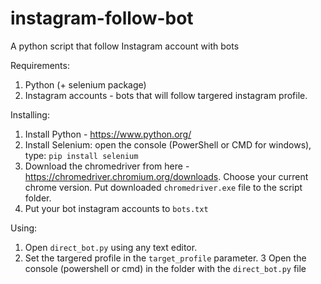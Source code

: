 # instagram-follow-bot
A python script that follow Instagram account with bots

Requirements:
1. Python (+ selenium package)
2. Instagram accounts - bots that will follow targered instagram profile.

Installing:
1. Install Python - https://www.python.org/
2. Install Selenium: open the console (PowerShell or CMD for windows), type: `pip install selenium`
3. Download the chromedriver from here - https://chromedriver.chromium.org/downloads. Choose your current chrome version. Put downloaded `chromedriver.exe` file to the script folder.
4. Put your bot instagram accounts to `bots.txt`

Using:
1. Open `direct_bot.py` using any text editor.
2. Set the targered profile in the `target_profile` parameter.
3 Open the console (powershell or cmd) in the folder with the `direct_bot.py` file
